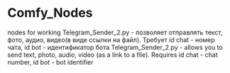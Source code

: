 # Comfy_Nodes
nodes for working
Telegram_Sender_2.py - позволяет отправлять текст, фото, аудио, видео(в виде ссылки на файл). Требует id chat - номер чата, id bot - идентификатор бота
Telegram_Sender_2.py - allows you to send text, photo, audio, video (as a link to a file). Requires id chat - chat number, id bot - bot identifier
